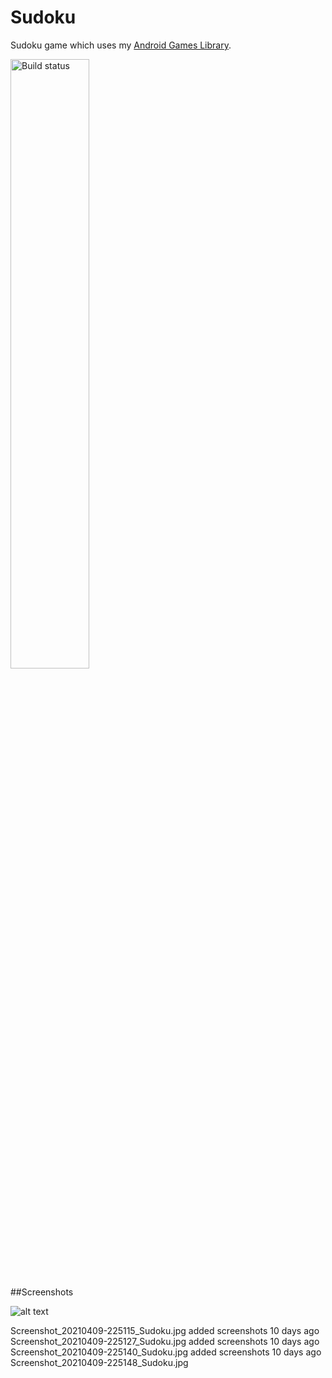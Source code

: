 # Sudoku
Sudoku game which uses my <a href="https://github.com/SoWieMarkus/Games">Android Games Library</a>.

<a href="https://play.google.com/store/apps/details?id=markus.wieland.sudoku">
        <img src="https://upload.wikimedia.org/wikipedia/commons/7/78/Google_Play_Store_badge_EN.svg" alt="Build status" width="50%">
 </a>

##Screenshots


![alt text](https://github.com/SoWieMarkus/Sudoku/Screenshots/Screenshot_20210409-225115_Sudoku.jpg "Screenshot 1")

Screenshot_20210409-225115_Sudoku.jpg
added screenshots
10 days ago
Screenshot_20210409-225127_Sudoku.jpg
added screenshots
10 days ago
Screenshot_20210409-225140_Sudoku.jpg
added screenshots
10 days ago
Screenshot_20210409-225148_Sudoku.jpg
